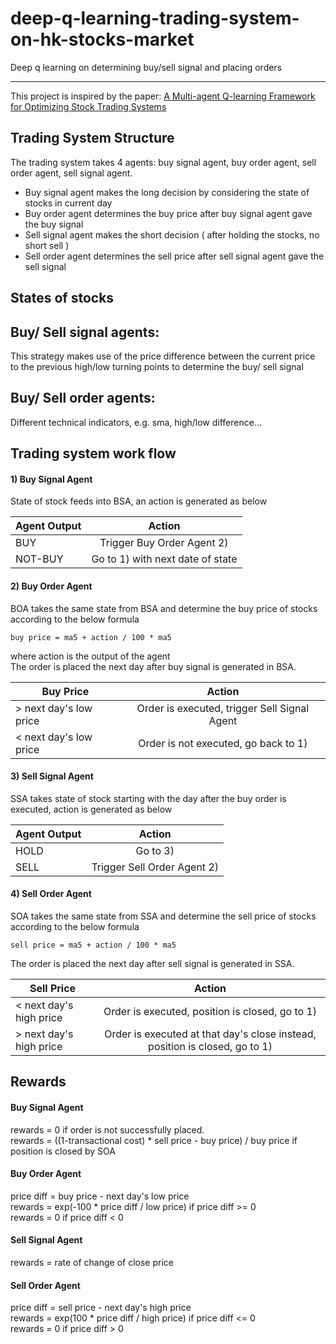 # deep-q-learning-trading-system-on-hk-stocks-market
Deep q learning on determining buy/sell signal and placing orders



----------
This project is inspired by the paper: 
[A Multi-agent Q-learning Framework for Optimizing Stock Trading Systems](https://link.springer.com/chapter/10.1007/3-540-46146-9_16) 


Trading System Structure
------------------------
The trading system takes 4 agents: buy signal agent, buy order agent, sell order agent, sell signal agent.

  * Buy signal agent makes the long decision by considering the state of stocks in current day
  * Buy order agent determines the buy price after buy signal agent gave the buy signal
  * Sell signal agent makes the short decision ( after holding the stocks, no short sell )
  * Sell order agent determines the sell price after sell signal agent gave the sell signal
  

States of stocks
----------------
## Buy/ Sell signal agents:
This strategy makes use of the price difference between the current price to the previous high/low turning points to determine the buy/ sell signal

## Buy/ Sell order agents:
Different technical indicators, e.g. sma, high/low difference...



Trading system work flow
------------------------
#### 1) Buy Signal Agent
State of stock feeds into BSA, an action is generated as below  

|  Agent Output  |    Action        |
| ------------- |:-------------:|
| BUY      | Trigger Buy Order Agent 2) |
| NOT-BUY      | Go to 1) with next date of state      |

        
#### 2) Buy Order Agent
BOA takes the same state from BSA and determine the buy price of stocks according to the below formula  
   ```
   buy price = ma5 + action / 100 * ma5
   ```
   where action is the output of the agent  
   The order is placed the next day after buy signal is generated in BSA.  
   
|  Buy Price  |    Action        |
| ------------- |:-------------:|
| > next day's low price      | Order is executed, trigger Sell Signal Agent  |
| < next day's low price      | Order is not executed, go back to 1)      |


#### 3) Sell Signal Agent
SSA takes state of stock starting with the day after the buy order is executed, action is generated as below  

|  Agent Output  |    Action        |
| ------------- |:-------------:|
| HOLD      | Go to 3)  |
| SELL      | Trigger Sell Order Agent 2)      |

       
#### 4) Sell Order Agent
SOA takes the same state from SSA and determine the sell price of stocks according to the below formula  
   ```
   sell price = ma5 + action / 100 * ma5  
   ```
   The order is placed the next day after sell signal is generated in SSA.  
   
|  Sell Price  |    Action        |
| ------------- |:-------------:|
| < next day's high price   | Order is executed, position is closed, go to 1)  |
| > next day's high price   | Order is executed at that day's close instead, position is closed, go to 1)     |


       
       
Rewards
-------
#### Buy Signal Agent
rewards = 0 if order is not successfully placed.  
rewards = ((1-transactional cost) * sell price - buy price) / buy price  if position is closed by SOA

#### Buy Order Agent
price diff = buy price - next day's low price  
rewards = exp(-100 * price diff / low price) if price diff >= 0  
rewards = 0 if price diff < 0

#### Sell Signal Agent
rewards = rate of change of close price 

#### Sell Order Agent
price diff = sell price - next day's high price  
rewards = exp(100 * price diff / high price) if price diff <= 0  
rewards = 0 if price diff > 0
